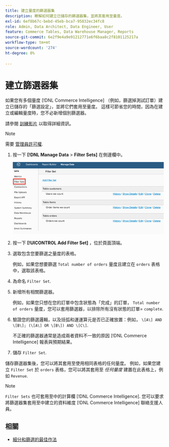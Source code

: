 ```yaml
---
title: 建立量度的篩選器集
description: 瞭解如何建立已儲存的篩選器集，並將其套用至量度。
exl-id: 6ef8b67c-bebd-45eb-bca7-95832ec34fc8
role: Admin, Data Architect, Data Engineer, User
feature: Commerce Tables, Data Warehouse Manager, Reports
source-git-commit: 6e2f9e4a9e91212771e6f6baa8c2f8101125217a
workflow-type: tm+mt
source-wordcount: '274'
ht-degree: 0%

---
```


# 建立篩選器集

如果您有多個量度 [!DNL Commerce Intelligence] （例如，篩選掉測試訂單）建立已儲存的「篩選設定」，並將它們套用至量度。 這樣可節省您的時間，因為在建立或編輯量度時，您不必新增個別篩選器。

請參閱 [訓練影片](https://experienceleague.adobe.com/docs/commerce-knowledge-base/kb/how-to/mbi-training-video-filter-sets.html) 以取得詳細資訊。

>[!NOTE]
>
>需要 [管理員許可權](../../administrator/user-management/user-management.md).

1. 按一下 **[!DNL Manage Data** > **Filter Sets]** 在側邊欄中。

   ![](../../assets/create-filter-sets.png)

1. 按一下 **[!UICONTROL Add Filter Set]** ，位於頁面頂端。

1. 選取包含您要篩選之量度的表格。

   例如，如果您想要篩選 `Total number of orders` 量度且建立在 `orders` 表格中，選取該表格。

1. 為命名 `Filter Set`.

1. 新增所有相關篩選器。

   例如，如果您只想在您的訂單中包含狀態為「完成」的訂單， `Total number of orders` 量度，您可以套用篩選器，以排除所有沒有狀態的訂單= `complete`.

1. 驗證您的篩選邏輯，以及括弧和運運算元是否已正確放置：例如， `\[A\] AND \[B\]; (\[A\] OR \[B\]) AND \[C\]`.

   不正確的篩選器通常是造成兩者資料不一致的原因 [!DNL Commerce Intelligence] 報表與預期結果。

1. 儲存 `Filter Set`.

儲存篩選器集後，您可以將其套用至使用相同表格的任何量度。 例如，如果您建立 `Filter Set` 於 `orders` 表格，您可以將其套用至 *任何量度* 建置在此表格上，例如 `Revenue`.

>[!NOTE]
>
>`Filter Sets` 也可套用至中的計算欄 [!DNL Commerce Intelligence]. 您可以要求將篩選器集套用至中建立的資料維度 [!DNL Commerce Intelligence] 聯絡支援人員。

## 相關

* [細分和篩選的最佳作法](../../best-practices/segment-filter.md)
